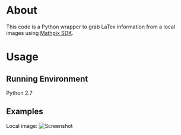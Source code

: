 # About
This code is a Python wrapper to grab LaTex information from a local images using [Mathpix SDK](https://mathpix.com/ocr).
# Usage
## Running Environment
Python 2.7
## Examples
Local image:
![Screenshot](screenshot.png)
